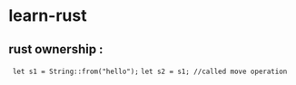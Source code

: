 # learn-rust

## rust ownership : 

``` let s1 = String::from("hello");``` 
    ```let s2 = s1; //called move operation```
